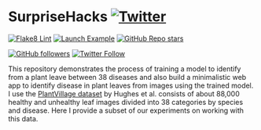 # SurpriseHacks [![Twitter](https://img.shields.io/twitter/url?style=social&url=https%3A%2F%2Fgithub.com%2FRishit-dagli%2FSurpriseHacks)](https://twitter.com/intent/tweet?text=Wow:&url=https%3A%2F%2Fgithub.com%2FRishit-dagli%2FSurpriseHacks)

[![Flake8 Lint](https://github.com/Rishit-dagli/SurpriseHacks/actions/workflows/flake8-lint.yml/badge.svg)](https://github.com/Rishit-dagli/SurpriseHacks/actions/workflows/flake8-lint.yml)
[![Launch Example](https://img.shields.io/badge/launch-example-informational?style=flat&logo=google-chrome)](https://plant-disease.tech)
[![GitHub Repo stars](https://img.shields.io/github/stars/Rishit-dagli/SurpriseHacks?style=social)](https://github.com/Rishit-dagli/SurpriseHacks/stargazers)

[![GitHub followers](https://img.shields.io/github/followers/Rishit-dagli?label=Follow&style=social)](https://github.com/Rishit-dagli)
[![Twitter Follow](https://img.shields.io/twitter/follow/rishit_dagli?style=social)](https://twitter.com/intent/follow?screen_name=rishit_dagli)

This repository demonstrates the process of training a model to identify from a plant leave between 38 diseases and also build a minimalistic web app to identify disease in plant 
leaves from images using the trained model. I use the [PlantVillage dataset](https://arxiv.org/abs/1511.08060) by Hughes et al. consists of about 88,000 healthy and unhealthy leaf 
images divided into 38 categories by species and disease. Here I provide a subset of our experiments on working with this data.
